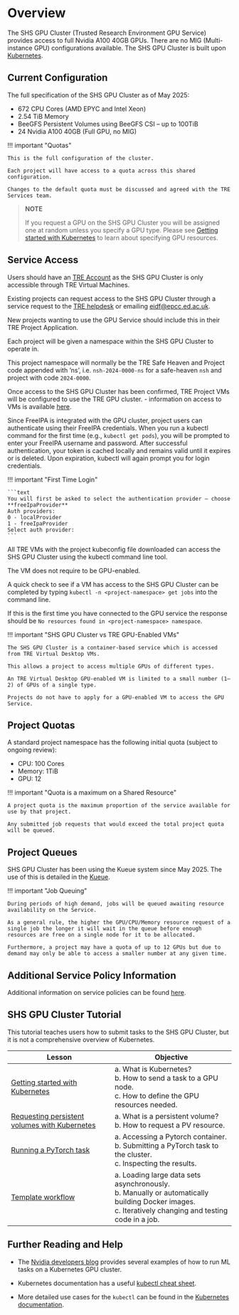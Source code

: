 # Overview

The SHS GPU Cluster (Trusted Research Environment GPU Service) provides access to full Nvidia A100 40GB GPUs. There are no MIG (Multi-instance GPU) configurations available. The SHS GPU Cluster is built upon [Kubernetes](https://kubernetes.io).

## Current Configuration

The full specification of the SHS GPU Cluster as of May 2025:

- 672 CPU Cores (AMD EPYC and Intel Xeon)
- 2.54 TiB Memory
- BeeGFS Persistent Volumes using BeeGFS CSI – up to 100TiB
- 24 Nvidia A100 40GB (Full GPU, no MIG)

!!! important "Quotas"

    This is the full configuration of the cluster.

    Each project will have access to a quota across this shared configuration.

    Changes to the default quota must be discussed and agreed with the TRE Services team.

> **NOTE**
>
> If you request a GPU on the SHS GPU Cluster you will be assigned one at random unless you specify a GPU type.
> Please see [Getting started with Kubernetes](training/L1_getting_started.md) to learn about specifying GPU resources.

## Service Access

Users should have an [TRE Account](../safe-haven-access.md) as the SHS GPU Cluster is only accessible through TRE Virtual Machines.

Existing projects can request access to the SHS GPU Cluster through a service request to the [TRE helpdesk](https://portal.eidf.ac.uk/queries/submit) or emailing [eidf@epcc.ed.ac.uk](mailto:eidf@epcc.ed.ac.uk).

New projects wanting to use the GPU Service should include this in their TRE Project Application.

Each project will be given a namespace within the SHS GPU Cluster to operate in.

This project namespace will normally be the TRE Safe Heaven and Project code appended with ’ns’, i.e. `nsh-2024-0000-ns` for a safe-heaven `nsh` and project with code `2024-0000`.

Once access to the SHS GPU Cluster has been confirmed, TRE Project VMs will be configured to use the TRE GPU cluster. - information on access to VMs is available [here](../virtual-desktop-connections.md).

Since FreeIPA is integrated with the GPU cluster, project users can authenticate using their FreeIPA credentials. When you run a kubectl command for the first time (e.g., `kubectl get pods`), you will be prompted to enter your FreeIPA username and password. After successful authentication, your token is cached locally and remains valid until it expires or is deleted. Upon expiration, kubectl will again prompt you for login credentials.

!!! important "First Time Login"

    ```text
    You will first be asked to select the authentication provider — choose **freeIpaProvider**
    Auth providers:
    0 - localProvider
    1 - freeIpaProvider
    Select auth provider:
    ```

All TRE VMs with the project kubeconfig file downloaded can access the SHS GPU Cluster using the kubectl command line tool.

The VM does not require to be GPU-enabled.

A quick check to see if a VM has access to the SHS GPU Cluster can be completed by typing `kubectl -n <project-namespace> get jobs` into the command line.

If this is the first time you have connected to the GPU service the response should be `No resources found in <project-namespace> namespace`.

!!! important "SHS GPU Cluster vs TRE GPU-Enabled VMs"

    The SHS GPU Cluster is a container-based service which is accessed from TRE Virtual Desktop VMs.

    This allows a project to access multiple GPUs of different types.

    An TRE Virtual Desktop GPU-enabled VM is limited to a small number (1–2) of GPUs of a single type.

    Projects do not have to apply for a GPU-enabled VM to access the GPU Service.

## Project Quotas

A standard project namespace has the following initial quota (subject to ongoing review):

- CPU: 100 Cores
- Memory: 1TiB
- GPU: 12

!!! important "Quota is a maximum on a Shared Resource"

    A project quota is the maximum proportion of the service available for use by that project.

    Any submitted job requests that would exceed the total project quota will be queued.

## Project Queues

SHS GPU Cluster has been using the Kueue system since May 2025. The use of this is detailed in the [Kueue](kueue.md).

!!! important "Job Queuing"

    During periods of high demand, jobs will be queued awaiting resource availability on the Service.

    As a general rule, the higher the GPU/CPU/Memory resource request of a single job the longer it will wait in the queue before enough resources are free on a single node for it to be allocated.

    Furthermore, a project may have a quota of up to 12 GPUs but due to demand may only be able to access a smaller number at any given time.

## Additional Service Policy Information

Additional information on service policies can be found [here](policies.md).

## SHS GPU Cluster Tutorial

This tutorial teaches users how to submit tasks to the SHS GPU Cluster, but it is not a comprehensive overview of Kubernetes.

| Lesson                                                                                                   | Objective                                                                                                      |
|-----------------------------------|-------------------------------------|
| [Getting started with Kubernetes](training/L1_getting_started.md)                             | a. What is Kubernetes?<br>b. How to send a task to a GPU node.<br>c. How to define the GPU resources needed.  |
| [Requesting persistent volumes with Kubernetes](training/L4_requesting_persistent_volumes.md) | a. What is a persistent volume? <br>b. How to request a PV resource.                                          |
| [Running a PyTorch task](training/L5_running_a_pytorch_task.md)                               | a. Accessing a Pytorch container.<br>b. Submitting a PyTorch task to the cluster.<br>c. Inspecting the results. |
| [Template workflow](training/L6_template_workflow.md)                               | a. Loading large data sets asynchronously.<br>b. Manually or automatically building Docker images.<br>c. Iteratively changing and testing code in a job. |

## Further Reading and Help

- The [Nvidia developers blog](https://developer.nvidia.com/blog/search-posts/?q=Kubernetes) provides several examples of how to run ML tasks on a Kubernetes GPU cluster.

- Kubernetes documentation has a useful [kubectl cheat sheet](https://kubernetes.io/docs/reference/kubectl/cheatsheet/#viewing-and-finding-resources).

- More detailed use cases for the `kubectl` can be found in the [Kubernetes documentation](https://kubernetes.io/docs/reference/generated/kubectl/kubectl-commands#run).
